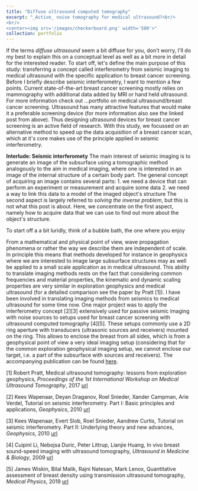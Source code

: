 ```yaml
---
title: "Diffuse ultrasound computed tomography"
excerpt: "_Active_ noise tomography for medical ultrasound?<br/>
<br/>
<center><img src='/images/checkerboard.png' width='500'>"
collection: portfolio
---
```


If the terms _diffuse ultrasound_ seem a bit diffuse for you, don't worry, I'll do my best to explain this on a conceptual level as well as a bit more in detail for the interested reader. To start off, let's define the main purpose of this study: transferring a concept called interferometry from seismic imaging to medical ultrasound with the specific application to breast cancer screening. Before I briefly describe seismic interferometry, I want to mention a few points.
Current state-of-the-art breast cancer screening mostly relies on mammography with additional data added by MRI or hand held ultrasound. For more information check out ...portfolio on medical ultrasound/breast cancer screening. Ultrasound has many attractive features that would make it a preferable screening device (for more information also see the linked post from above). Thus designing ultrasound devices for breast cancer screening is an active field of research. With this study, we focussed on an alternative method to speed up the data acquisition of a breast cancer scan, which at it's core makes use of the principle applied in seismic interferometry.

**Interlude: Seismic interferomety**
The main interest of seismic imaging is to generate an image of the subsurface using a tomographic method analogously to the aim in medical imaging, where one is interested in an image of the internal structure of a certain body part. The general concept of acquiring an image contains several parts:
    1. we need a device that can perform an experiment or measurement and acquire some data
    2. we need a way to link this data to a model of the imaged object's structure
The second aspect is largely referred to _solving the inverse problem_, but this is not what this post is about. Here, we concentrate on the first aspect, namely how to acquire data that we can use to find out more about the object's structure. 


To start off a a bit luridly, think of a bubble bath, the one where you enjoy  

From a mathematical and physical point of view, wave propagation phenomena or rather the way we describe them are independent of scale. In principle this means that methods developed for instance in geophysics where we are interested to image large subsurface structures may as well be applied to a small scale application as in medical ultrasound. This ability to translate imaging methods rests on the fact that considering common frequencies and material properties, the kinematic and dynamic scaling properties are very similar in exploration geophysics and medical ultrasound (for a detailed comparison see the paper by Pratt [1]). 
I have been involved in translating imaging methods from seismics to medical ultrasound for some time now. One major project was to apply the interferometry concept [2][3] extensively used for passive seismic imaging with noise sources to setups used for breast cancer screening with ultrasound computed tomography [4][5]. These setups commonly use a 2D ring aperture with transducers (ultrasonic sources and receivers) mounted on the ring. This allows to enclose the breast from all sides, which is from a geophysical point of view a very ideal imaging setup (considering that for the common exploration geophysical imaging setup, we cannot enclose our target, i.e. a part of the subsurface with sources and receivers). 
The accompanying publication can be found [here](https://doi.org/10.1121/10.0011540).


[1] Robert Pratt, Medical ultrasound tomography: lessons from exploration geophysics, _Proceedings of the 1st International Workshop on Medical Ultrasound Tomography_, 2017 [url](https://www.researchgate.net/publication/323295721_Medical_ultrasound_tomography_lessons_from_exploration_geophysics)

[2] Kees Wapenaar, Deyan Draganov, Roel Snieder, Xander Campman, Arie Verdel, Tutorial on seismic interferometry. Part I: Basic principles and applications, _Geophysics_, 2010 [url](https://www.researchgate.net/publication/215754427_Tutorial_on_seismic_interferometry_Part_I_Basic_principles_and_applications)

[3] Kees Wapenaar, Evert Slob, Roel Snieder, Aandrew Curtis, Tutorial on seismic interferometry. Part II: Underlying theory and new advances, _Geophysics_, 2010 [url](https://www.researchgate.net/publication/215754426_Tutorial_on_seismic_interferometry_Part_2_-_Underlying_theory_and_new_advances)

[4] Cuipinl Li, Nebojsa Duric, Peter Littrup, Lianjie Huang, In vivo breast sound-speed imaging with ultrasound tomography, _Ultrasound in Medicine & Biology_, 2009 [url](https://www.sciencedirect.com/science/article/pii/S0301562909002373)

[5] James Wiskin, Bilal Malik, Rajni Natesan, Mark Lenox, Quantitative assessment of breast density using transmission ultrasound tomography, _Medical Physics_, 2019 [url](https://aapm.onlinelibrary.wiley.com/doi/abs/10.1002/mp.13503)